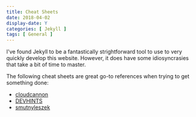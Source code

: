 ```yaml
---
title: Cheat Sheets
date: 2018-04-02
display-date: Y
categories: [ Jekyll ]
tags: [ General ]
---
```


I've found Jekyll to be a fantastically strightforward tool to use to very quickly develop this website. However, it does have some idiosyncrasies that take a bit of time to master.

The following cheat sheets are great go-to references when trying to get something done:
- [cloudcannon](https://learn.cloudcannon.com/jekyll-cheat-sheet/)
- [DEVHINTS](https://devhints.io/jekyll)
- [smutnyleszek](https://gist.github.com/smutnyleszek/9803727)
